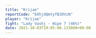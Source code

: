 ```yaml
---
title: "Krijae"
reportCode: "6XhjdQmtyfBJDVzN"
player: "Krijae"
fight: "Lady Vashj - Wipe 7 (46%)"
date: 2021-10-03T19:05:08.133000+00:00
---
```

